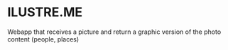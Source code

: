 # ILUSTRE.ME

Webapp that receives a picture and return a graphic version of the photo content (people, places)
